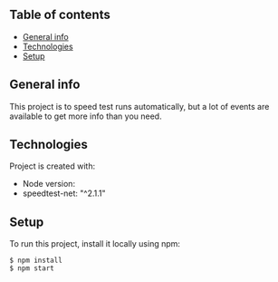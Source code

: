 ## Table of contents
* [General info](#general-info)
* [Technologies](#technologies)
* [Setup](#setup)

## General info
This project is to speed test runs automatically, but a lot of events are available to get more info than you need.
	
## Technologies
Project is created with:
* Node version:  
* speedtest-net: "^2.1.1" 
	
## Setup
To run this project, install it locally using npm:

``` 
$ npm install
$ npm start
